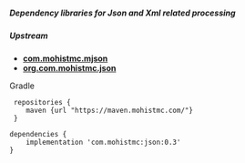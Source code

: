##### Dependency libraries for Json and Xml related processing

##### Upstream

* [**com.mohistmc.mjson**](https://github.com/bolerio/com.mohistmc.mjson)  
* [**org.com.mohistmc.json**](https://github.com/stleary/JSON-java)

Gradle
```
 repositories {
    maven {url "https://maven.mohistmc.com/"}
 }

dependencies {
    implementation 'com.mohistmc:json:0.3'
}
```  

